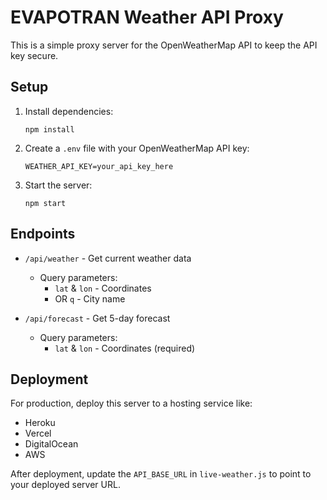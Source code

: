 # EVAPOTRAN Weather API Proxy

This is a simple proxy server for the OpenWeatherMap API to keep the API key secure.

## Setup

1. Install dependencies:
   ```
   npm install
   ```

2. Create a `.env` file with your OpenWeatherMap API key:
   ```
   WEATHER_API_KEY=your_api_key_here
   ```

3. Start the server:
   ```
   npm start
   ```

## Endpoints

- `/api/weather` - Get current weather data
  - Query parameters:
    - `lat` & `lon` - Coordinates
    - OR `q` - City name

- `/api/forecast` - Get 5-day forecast
  - Query parameters:
    - `lat` & `lon` - Coordinates (required)

## Deployment

For production, deploy this server to a hosting service like:
- Heroku
- Vercel
- DigitalOcean
- AWS

After deployment, update the `API_BASE_URL` in `live-weather.js` to point to your deployed server URL.